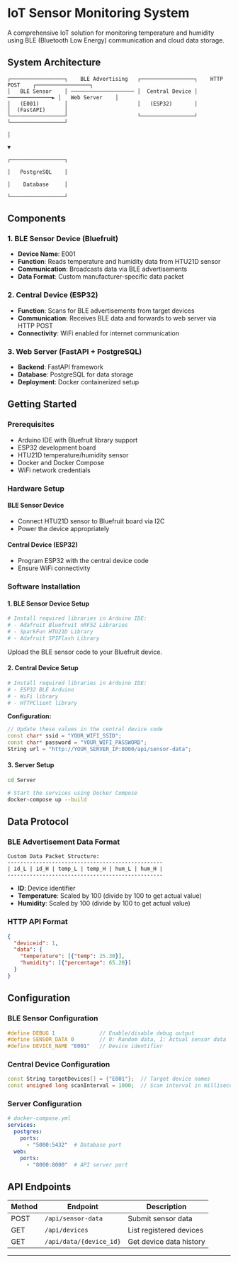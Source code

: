 # IoT Sensor Monitoring System

A comprehensive IoT solution for monitoring temperature and humidity using BLE (Bluetooth Low Energy) communication and cloud data storage.

## System Architecture

```
┌─────────────────┐    BLE Advertising   ┌─────────────────┐    HTTP POST    ┌─────────────────┐
│   BLE Sensor    │ ──────────────────── │  Central Device │ ──────────────► │   Web Server    │
│   (E001)        │                      │   (ESP32)       │                 │  (FastAPI)      │
└─────────────────┘                      └─────────────────┘                 └─────────────────┘
                                                                                        │
                                                                                        ▼
                                                                               ┌─────────────────┐
                                                                               │   PostgreSQL    │
                                                                               │    Database     │
                                                                               └─────────────────┘
```

## Components

### 1. BLE Sensor Device (Bluefruit)
- **Device Name**: E001
- **Function**: Reads temperature and humidity data from HTU21D sensor
- **Communication**: Broadcasts data via BLE advertisements
- **Data Format**: Custom manufacturer-specific data packet

### 2. Central Device (ESP32)
- **Function**: Scans for BLE advertisements from target devices
- **Communication**: Receives BLE data and forwards to web server via HTTP POST
- **Connectivity**: WiFi enabled for internet communication

### 3. Web Server (FastAPI + PostgreSQL)
- **Backend**: FastAPI framework
- **Database**: PostgreSQL for data storage
- **Deployment**: Docker containerized setup

## Getting Started

### Prerequisites
- Arduino IDE with Bluefruit library support
- ESP32 development board
- HTU21D temperature/humidity sensor
- Docker and Docker Compose
- WiFi network credentials

### Hardware Setup

#### BLE Sensor Device
- Connect HTU21D sensor to Bluefruit board via I2C
- Power the device appropriately

#### Central Device (ESP32)
- Program ESP32 with the central device code
- Ensure WiFi connectivity

### Software Installation

#### 1. BLE Sensor Device Setup
```bash
# Install required libraries in Arduino IDE:
# - Adafruit Bluefruit nRF52 Libraries
# - SparkFun HTU21D Library
# - Adafruit SPIFlash Library
```

Upload the BLE sensor code to your Bluefruit device.

#### 2. Central Device Setup
```bash
# Install required libraries in Arduino IDE:
# - ESP32 BLE Arduino
# - WiFi library
# - HTTPClient library
```

**Configuration:**
```cpp
// Update these values in the central device code
const char* ssid = "YOUR_WIFI_SSID";
const char* password = "YOUR_WIFI_PASSWORD";
String url = "http://YOUR_SERVER_IP:8000/api/sensor-data";
```

#### 3. Server Setup
```bash
cd Server

# Start the services using Docker Compose
docker-compose up --build
```

## Data Protocol

### BLE Advertisement Data Format
```
Custom Data Packet Structure:
-------------------------------------------------
| id_L | id_H | temp_L | temp_H | hum_L | hum_H |
-------------------------------------------------
```

- **ID**: Device identifier
- **Temperature**: Scaled by 100 (divide by 100 to get actual value)
- **Humidity**: Scaled by 100 (divide by 100 to get actual value)

### HTTP API Format
```json
{
  "deviceid": 1,
  "data": {
    "temperature": [{"temp": 25.30}],
    "humidity": [{"percentage": 65.20}]
  }
}
```

## Configuration

### BLE Sensor Configuration
```cpp
#define DEBUG 1              // Enable/disable debug output
#define SENSOR_DATA 0        // 0: Random data, 1: Actual sensor data
#define DEVICE_NAME "E001"   // Device identifier
```

### Central Device Configuration
```cpp
const String targetDevices[] = {"E001"};  // Target device names
const unsigned long scanInterval = 1000;  // Scan interval in milliseconds
```

### Server Configuration
```yaml
# docker-compose.yml
services:
  postgres:
    ports:
      - "5000:5432"  # Database port
  web:
    ports:
      - "8000:8000"  # API server port
```



## API Endpoints

| Method | Endpoint | Description |
|--------|----------|-------------|
| POST | `/api/sensor-data` | Submit sensor data |
| GET | `/api/devices` | List registered devices |
| GET | `/api/data/{device_id}` | Get device data history |

---
